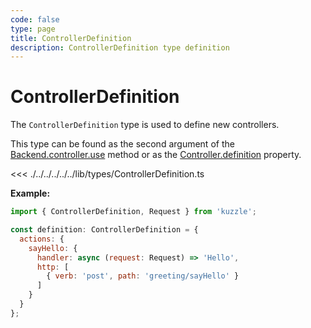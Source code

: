 ```yaml
---
code: false
type: page
title: ControllerDefinition
description: ControllerDefinition type definition
---
```


# ControllerDefinition

The `ControllerDefinition` type is used to define new controllers.  

This type can be found as the second argument of the [Backend.controller.use](/core/2/framework/classes/backend-controller/use) method or as the [Controller.definition](/core/2/framework/controller/properties) property.

<<< ./../../../../../lib/types/ControllerDefinition.ts

**Example:**

```js
import { ControllerDefinition, Request } from 'kuzzle';

const definition: ControllerDefinition = {
  actions: {
    sayHello: {
      handler: async (request: Request) => 'Hello',
      http: [
        { verb: 'post', path: 'greeting/sayHello' }
      ]
    }
  }
};
```
